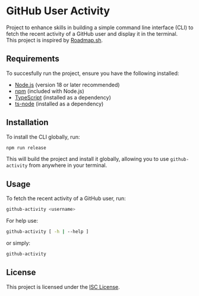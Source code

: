 # GitHub User Activity

Project to enhance skills in building a simple command line interface (CLI) to fetch the recent activity of a GitHub user and display it in the terminal.  
This project is inspired by [Roadmap.sh](https://roadmap.sh/projects/github-user-activity).

## Requirements
To succesfully run the project, ensure you have the following installed:
- [Node.js](https://nodejs.org/) (version 18 or later recommended)
- [npm](https://www.npmjs.com/) (included with Node.js)
- [TypeScript](https://www.typescriptlang.org/) (installed as a dependency)
- [ts-node](https://typestrong.org/ts-node/) (installed as a dependency)

## Installation
To install the CLI globally, run:
```sh
npm run release
```
This will build the project and install it globally, allowing you to use `github-activity` from anywhere in your terminal.

## Usage
To fetch the recent activity of a GitHub user, run:
```sh
github-activity <username>
```

For help use:
```sh
github-activity [ -h | --help ]
```
or simply:
```sh
github-activity
```

## License
This project is licensed under the [ISC License](https://opensource.org/license/isc-license-txt).
